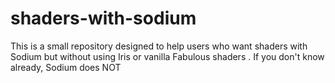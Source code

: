 # shaders-with-sodium
This is a small repository designed to help users who want shaders with Sodium but without using Iris or vanilla Fabulous shaders .
If you don't know already, Sodium does NOT 
